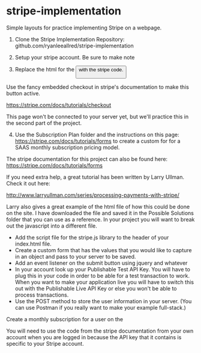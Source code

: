 stripe-implementation
=====================

Simple layouts for practice implementing Stripe on a webpage.

1. Clone the Stripe Implementation Repository: github.com/ryanleeallred/stripe-implementation

2. Setup your stripe account. Be sure to make note

3. Replace the html for the <button> with the stripe code.

Use the fancy embedded checkout in stripe's documentation to make this button active.

https://stripe.com/docs/tutorials/checkout

This page won't be connected to your server yet, but we'll practice this in the second part of the project.

4. Use the Subscription Plan folder and the instructions on this page: https://stripe.com/docs/tutorials/forms to create a custom for for a SAAS monthly subscription pricing model. 

The stripe documentation for this project can also be found here: https://stripe.com/docs/tutorials/forms

If you need extra help, a great tutorial has been written by Larry Ullman. Check it out here: 

http://www.larryullman.com/series/processing-payments-with-stripe/

Larry also gives a great example of the html file of how this could be done on the site. I have downloaded the file and saved it in the Possible Solutions folder that you can use as a reference. In your project you will want to break out the javascript into a different file. 

- Add the script file for the stripe.js library to the header of your index.html file.
- Create a custom form that has the values that you would like to capture in an object and pass to your server to be saved.
- Add an event listener on the submit button using jquery and whatever 
- In your account look up your Publishable Test API Key. You will have to plug this in your code in order to be able for a test transaction to work. When you want to make your application live you will have to switch this out with the Publishable Live API Key or else you won't be able to process transactions.
- Use the POST method to store the user information in your server. (You can use Postman if you really want to make your example full-stack.)

Create a monthly subscription for a user on the 

You will need to use the code from the stripe documentation from your own account when you are logged in because the API key that it contains is specific to your Stripe account.






